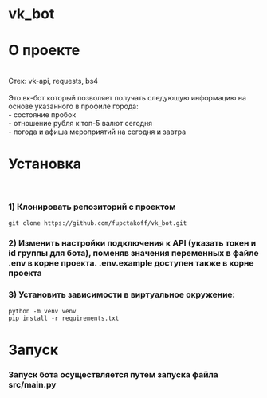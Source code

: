 # vk_bot
# О проекте
<br>
Стек: vk-api, requests, bs4 <br><br>
Это вк-бот который позволяет получать следующую информацию на основе указанного в профиле города: <br>
- состояние пробок <br>
- отношение рубля к топ-5 валют сегодня<br>
- погода и афиша мероприятий на сегодня и завтра<br>

# Установка
<br>

### 1) Клонировать репозиторий с проектом

    git clone https://github.com/fupctakoff/vk_bot.git

### 2) Изменить настройки подключения к API (указать токен и id группы для бота), поменяв значения переменных в файле .env в корне проекта. .env.example доступен также в корне проекта

### 3) Установить зависимости в виртуальное окружение:

    python -m venv venv
    pip install -r requirements.txt

# Запуск

### Запуск бота осуществляется путем запуска файла src/main.py 


